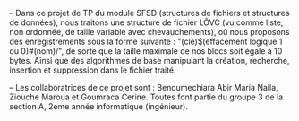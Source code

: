 – Dans ce projet de TP du module SFSD (structures de fichiers et structures de données), nous traitons une structure de fichier LÔVC (vu comme liste, non ordonnée, de taille variable avec chevauchements), où nous proposons des enregistrements sous la forme suivante : "(clé)$(effacement logique 1 ou 0)#(nom)/", de sorte que la taille maximale de nos blocs soit égale à 10 bytes. Ainsi que des algorithmes de base manipulant la création, recherche, insertion et suppression dans le fichier traité.

– Les collaboratrices de ce projet sont : Benoumechiara Abir Maria Naila, Ziouche Maroua et Goumraca Cerine.
Toutes font partie du groupe 3 de la section A, 2eme année informatique (ingénieur).
